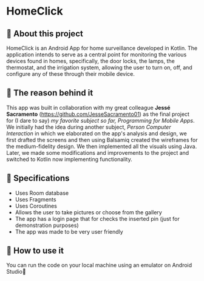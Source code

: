 # HomeClick

## 📌 About this project
HomeClick is an Android App for home surveillance developed in Kotlin.
The application intends to serve as a central point for monitoring the various devices found in homes, specifically, the door locks, the lamps, the thermostat, and 
the irrigation system, allowing the user to turn on, off, and configure any of these through their mobile device.
  
## 📌 The reason behind it
This app was built in collaboration with my great colleague **Jessé Sacramento** (https://github.com/JesseSacramento01) as the final project for (I dare to say) *my favorite subject so far, Programming for Mobile Apps*.
We initially had the idea during another subject, *Person Computer Interaction* in which we elaborated on the app's analysis and design, we first drafted the screens and then using
Balsamiq created the wireframes for the medium-fidelity design. We then implemented all the visuals using Java.
Later, we made some modifications and improvements to the project and switched to Kotlin now implementing functionality.

## 📌 Specifications
* Uses Room database
* Uses Fragments
* Uses Coroutines
* Allows the user to take pictures or choose from the gallery
* The app has a login page that for checks the inserted pin (just for demonstration purposes)
* The app was made to be very user friendly

## 📌 How to use it
You can run the code on your local machine using an emulator on Android Studio👋

